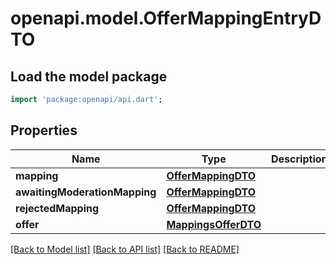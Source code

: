 # openapi.model.OfferMappingEntryDTO

## Load the model package
```dart
import 'package:openapi/api.dart';
```

## Properties
Name | Type | Description | Notes
------------ | ------------- | ------------- | -------------
**mapping** | [**OfferMappingDTO**](OfferMappingDTO.md) |  | [optional] 
**awaitingModerationMapping** | [**OfferMappingDTO**](OfferMappingDTO.md) |  | [optional] 
**rejectedMapping** | [**OfferMappingDTO**](OfferMappingDTO.md) |  | [optional] 
**offer** | [**MappingsOfferDTO**](MappingsOfferDTO.md) |  | [optional] 

[[Back to Model list]](../README.md#documentation-for-models) [[Back to API list]](../README.md#documentation-for-api-endpoints) [[Back to README]](../README.md)



